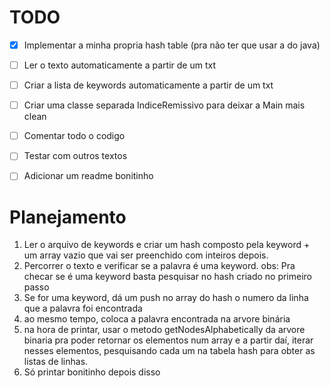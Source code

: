 # TODO
- [x] Implementar a minha propria hash table (pra não ter que usar a do java)
- [ ] Ler o texto automaticamente a partir de um txt
- [ ] Criar a lista de keywords automaticamente a partir de um txt
- [ ] Criar uma classe separada IndiceRemissivo para deixar a Main mais clean
- [ ] Comentar todo o codigo
- [ ] Testar com outros textos
- [ ] Adicionar um readme bonitinho



# Planejamento
1. Ler o arquivo de keywords e criar um hash composto pela keyword + um array vazio que vai ser preenchido com inteiros depois.
2. Percorrer o texto e verificar se a palavra é uma keyword.
    obs: Pra checar se é uma keyword basta pesquisar no hash criado no primeiro passo
3. Se for uma keyword, dá um push no array do hash o numero da linha que a palavra foi encontrada
4. ao mesmo tempo, coloca a palavra encontrada na arvore binária
5. na hora de printar, usar o metodo getNodesAlphabetically da arvore binaria pra poder retornar os elementos num array
   e a partir daí, iterar nesses elementos, pesquisando cada um na tabela hash para obter as listas de linhas.
6. Só printar bonitinho depois disso
